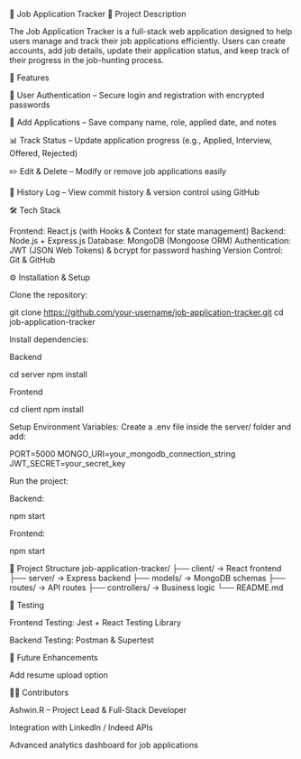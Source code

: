 📌 Job Application Tracker
📖 Project Description

The Job Application Tracker is a full-stack web application designed to help users manage and track their job applications efficiently. Users can create accounts, add job details, update their application status, and keep track of their progress in the job-hunting process.

🚀 Features

🔐 User Authentication – Secure login and registration with encrypted passwords

📝 Add Applications – Save company name, role, applied date, and notes

📊 Track Status – Update application progress (e.g., Applied, Interview, Offered, Rejected)

✏️ Edit & Delete – Modify or remove job applications easily

📂 History Log – View commit history & version control using GitHub

🛠️ Tech Stack

Frontend: React.js (with Hooks & Context for state management)
Backend: Node.js + Express.js
Database: MongoDB (Mongoose ORM)
Authentication: JWT (JSON Web Tokens) & bcrypt for password hashing
Version Control: Git & GitHub

⚙️ Installation & Setup

Clone the repository:

git clone https://github.com/your-username/job-application-tracker.git
cd job-application-tracker


Install dependencies:

Backend

cd server
npm install


Frontend

cd client
npm install


Setup Environment Variables:
Create a .env file inside the server/ folder and add:

PORT=5000
MONGO_URI=your_mongodb_connection_string
JWT_SECRET=your_secret_key


Run the project:

Backend:

npm start


Frontend:

npm start

📂 Project Structure
job-application-tracker/
 ├── client/        → React frontend
 ├── server/        → Express backend
 ├── models/        → MongoDB schemas
 ├── routes/        → API routes
 ├── controllers/   → Business logic
 └── README.md

🧪 Testing

Frontend Testing: Jest + React Testing Library

Backend Testing: Postman & Supertest

🌱 Future Enhancements

Add resume upload option


👨‍💻 Contributors

Ashwin.R – Project Lead & Full-Stack Developer

Integration with LinkedIn / Indeed APIs

Advanced analytics dashboard for job applications
